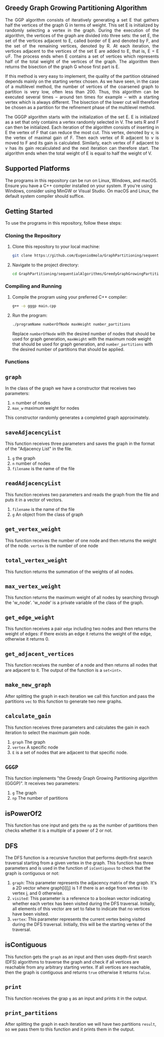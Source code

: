 
## Greedy Graph Growing Partitioning Algorithm  

<p align="justify">The GGP algorithm consists of iteratively generating a set E that gathers half the
vertices of the graph G in terms of weight. This set E is initialized by randomly selecting
a vertex in the graph. During the execution of the algorithm, the vertices of the graph are
divided into three sets: the set E, the set of the vertices adjacent to E, called border of E
and denoted by F, and the set of the remaining vertices, denoted by R. At each iteration,
the vertices adjacent to the vertices of the set E are added to E, that is, E = E ∪F. The
process ends when E contains a set of vertices which represents half of the total weight
of the vertices of the graph. The algorithm then returns the bisection of the graph G
whose first part is E.</p>
<p align="justify">If this method is very easy to implement, the quality of the partition obtained
depends mainly on the starting vertex chosen. As we have seen, in the case of a
multilevel method, the number of vertices of the coarsened graph to partition is very
low, often less than 200. Thus, this algorithm can be executed several times – around
ten times for example – with a starting vertex which is always different. The bisection
of the lower cut will therefore be chosen as a partition for the refinement phase of the
multilevel method.</p>
<p align="justify">The GGGP algorithm starts with the initialization of the set E. E is initialized as a set that only contains a vertex randomly
selected in V. The sets R and F can then be initialized. Each iteration of the algorithm
consists of inserting in E the vertex of F that can reduce the most cut. This vertex,
denoted by v, is the vertex of maximal gain of F. Then each vertex of R adjacent to v is
moved to F and its gain is calculated. Similarly, each vertex of F adjacent to v has its
gain recalculated and the next iteration can therefore start. The algorithm ends when
the total weight of E is equal to half the weight of V.</p>


## Supported Platforms

The programs in this repository can be run on Linux, Windows, and macOS. Ensure you have a C++ compiler installed on your system. If you're using Windows, consider using MinGW or Visual Studio. On macOS and Linux, the default system compiler should suffice.

## Getting Started

To use the programs in this repository, follow these steps:

### Cloning the Repository

1. Clone this repository to your local machine:

   ```bash
   git clone https://github.com/Eugenio8mola/GraphPartitioning/sequentialAlgorithms/GreedyGraphGrowingPartitioning.git

2. Navigate to the project directory:

   ```bash
   cd GraphPartitioning/sequentialAlgorithms/GreedyGraphGrowingPartitioning
   ```

### Compiling and Running

1. Compile the program using your preferred C++ compiler:

   ```bash
   g++ -o gggp main.cpp
   ```

2. Run the program:

   ```bash
   ./programName numberOfNode maxWeight number_partitions
   ```

   Replace `numberOfNode` with the desired number of nodes that should be used for graph generation, `maxWeight` with the maximum node weight that should be used for graph generation, and `number_partitions` with the desired number of partitions that should be applied.

### Functions

## `graph`

In the class of the graph we have a constructor that receives two parameters:
1. `n` number of nodes
2. `max_w` maximum weight for nodes

This constructor randomly generates a completed graph approximately.

## `saveAdjacencyList`

This function receives three parameters and saves the graph in the format of the "Adjacency List" in the file. 
1. `g` the graph
2. `n` number of nodes
3. `filename` is the name of the file

## `readAdjacencyList`

This function receives two parameters and reads the graph from the file and puts it in a vector of vectors.
1. `filename` is the name of the file
2. `g` An object from the class of graph

## `get_vertex_weight`

This function receives the number of one node and then returns the weight of the node.
`vertex` is the number of one node

## `total_vertex_weight`

This function returns the summation of the weights of all nodes.

## `max_vertex_weight`

This function returns the maximum weight of all nodes by searching through the 'w_node'.
'w_node' is a private variable of the class of the graph.

## `get_edge_weight`

This function receives a pair `edge` including two nodes and then returns the weight of edges:
if there exists an edge it returns the weight of the edge, otherwise it returns 0.

## `get_adjacent_vertices`

This function receives the number of a node and then returns all nodes that are adjacent to it.
The output of the function is a `set<int>`.

## `make_new_graph`

After splitting the graph in each iteration we call this function and pass the partitions `vec` to this function to generate two new graphs.

## `calculate_gain`

This function receives three parameters and calculates the gain in each iteration to select the maximum gain node.
1. `graph` The graph
2. `vertex` A specific node
3. `E` is a set of nodes that are adjacent to that specific node.

## `GGGP`

This function implements "the Greedy Graph Growing Partitioning algorithm (GGGP)". It receives two parameters:
1. `g` The graph
2. `np` The number of partitions

## isPowerOf2  

This function has one input and gets the `np` as the number of partitions then checks whether it is a multiple of a power of 2 or not.

## DFS

The DFS function is a recursive function that performs depth-first search traversal starting from a given vertex in the graph. This function has three parameters and is used in the function of `isContiguous` to check that the graph is contiguous or not:

1. `graph`: This parameter represents the adjacency matrix of the graph. It's a 2D vector where graph[i][j] is 1 if there is an edge from vertex i to vertex j, and 0 otherwise.
2. `visited`: This parameter is a reference to a boolean vector indicating whether each vertex has been visited during the DFS traversal. Initially, all elements of this vector are set to false to indicate that no vertices have been visited.
3. `vertex`: This parameter represents the current vertex being visited during the DFS traversal. Initially, this will be the starting vertex of the traversal.

## isContiguous

This function gets the `graph` as an input and then uses depth-first search (DFS) algorithms to traverse the graph and check if all vertices are reachable from any arbitrary starting vertex. If all vertices are reachable, then the graph is contiguous and returns `true` otherwise it returns `false`.

## `print`

This function receives the grap `g` as an input and prints it in the output.

## `print_partitions`

After splitting the graph in each iteration we will have two partitions `result`, so we pass them to this function and it prints them in the output.
